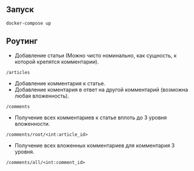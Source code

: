 ## Запуск

```shell
docker-compose up
```

## Роутинг

- Добавление статьи (Можно чисто номинально, как сущность, к которой крепятся комментарии).

```
/articles
```

- Добавление комментария к статье.
- Добавление коментария в ответ на другой комментарий (возможна любая вложенность).

```
/comments
```

- Получение всех комментариев к статье вплоть до 3 уровня вложенности.

```
/comments/root/<int:article_id>
```

- Получение всех вложенных комментариев для комментария 3 уровня.

```
/comments/all/<int:comment_id>
```
